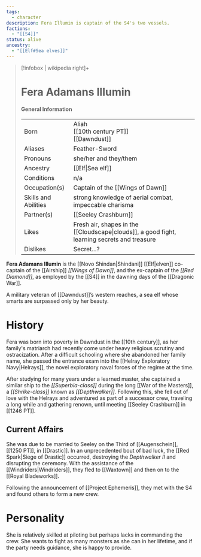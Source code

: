 ```yaml
---
tags:
  - character
description: Fera Illumin is captain of the S4's two vessels.
factions:
  - "[[S4]]"
status: alive
ancestry:
  - "[[Elf#Sea elves]]"
---
```


>[!infobox | wikipedia right]+
># Fera Adamans Illumin
>#### General Information
>| | |
>| --- | --- |
>| Born | Aliah<br>[[10th century PT]]<br>[[Dawndust]]|
>| Aliases | Feather-Sword |
>| Pronouns | she/her and they/them  |
>| Ancestry | [[Elf\|Sea elf]] |
>| Conditions | n/a |
>| Occupation(s) | Captain of the [[Wings of Dawn]] |
>| Skills and Abilities | strong knowledge of aerial combat, impeccable charisma |
>| Partner(s) | [[Seeley Crashburn]] |
>| Likes | Fresh air, shapes in the [[Cloudscape\|clouds]], a good fight, learning secrets and treasure |
>| Dislikes | Secret...? |

**Fera Adamans Illumin** is the [[Novo Shindan|Shindani]] [[Elf|elven]] co-captain of the [[Airship]] *[[Wings of Dawn]]*, and the ex-captain of the *[[Red Diamond]]*, as employed by the [[S4]] in the dawning days of the [[Dragonic War]].

A military veteran of [[Dawndust]]’s western reaches, a sea elf whose smarts are surpassed only by her beauty.

# History
Fera was born into poverty in Dawndust in the [[10th century]], as her family's matriarch had recently come under heavy religious scrutiny and ostracization. After a difficult schooling where she abandoned her family name, she passed the entrance exam into the [[Helray Exploratory Navy|Helrays]], the novel exploratory naval forces of the regime at the time.

After studying for many years under a learned master, she captained a similar ship to the *[[Superbia-class]]* during the long [[War of the Masters]], a *[[Shrike-class]]* known as *[[Depthwalker]]*.  Following this, she fell out of love with the Helrays and adventured as part of a successor crew, traveling a long while and gathering renown, until meeting [[Seeley Crashburn]] in [[1246 PT]].
## Current Affairs
She was due to be married to Seeley on the Third of [[Augenschein]], [[1250 PT]], in [[Drastic]]. In an unprecedented bout of bad luck, the [[Red Spark|Siege of Drastic]] occurred, destroying the *Depthwalker II* and disrupting the ceremony. With the assistance of the [[Windriders|Windriders]], they fled to [[Waxtown]] and then on to the [[Royal Bladeworks]].

Following the announcement of [[Project Ephemeris]], they met with the S4 and found others to form a new crew.
# Personality
She is relatively skilled at piloting but perhaps lacks in commanding the crew. She wants to fight as many monsters as she can in her lifetime, and if the party needs guidance, she is happy to provide.